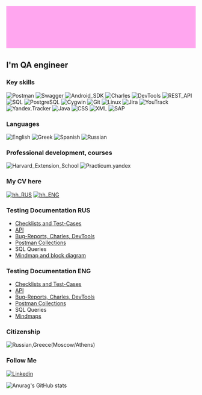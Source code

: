 [![Headeer](https://github.com/Sirena221/sirena221/blob/main/assets/Katerina%20name%20big.gif)](https://www.linkedin.com/in/ekaterina-altukhova-026842240)

## I'm QA engineer

### Key skills

![Postman](https://img.shields.io/badge/-Postman-090909?style=for-the-badge&logo=Postman&logoColor=FF8C00)
![Swagger](https://img.shields.io/badge/-Swagger-090909?style=for-the-badge&logo=Swagger&logoColor=00FF00)
![Android_SDK](https://img.shields.io/badge/-Android_SDK-090909?style=for-the-badge&logo=Android&logoColor=00FF00)
![Charles](https://img.shields.io/badge/-Charles-090909?style=for-the-badge&logo=Charles&logoColor=FF8C00)
![DevTools](https://img.shields.io/badge/-DevTools-090909?style=for-the-badge&logo=DevTools&logoColor=00FF)
![REST_API](https://img.shields.io/badge/-REST_API-090909?style=for-the-badge&logo=REST_API&logoColor=FF8C00)
![SQL](https://img.shields.io/badge/-SQL-090909?style=for-the-badge&logo=SQL&logoColor=FF8C00)
![PostgreSQL](https://img.shields.io/badge/-PostgreSQL-090909?style=for-the-badge&logo=PostgreSQL&logoColor=FFFFFF)
![Cygwin](https://img.shields.io/badge/-Cygwin-090909?style=for-the-badge&logo=Cygwin&logoColor=00FF)
![Git](https://img.shields.io/badge/-Git-090909?style=for-the-badge&logo=Git&logoColor=FF8C00)
![Linux](https://img.shields.io/badge/-Linux-090909?style=for-the-badge&logo=Linux&logoColor=FFFFFF)
![Jira](https://img.shields.io/badge/-Jira-090909?style=for-the-badge&logo=Jira&logoColor=0000FF)
![YouTrack](https://img.shields.io/badge/-YouTrack-090909?style=for-the-badge&logo=YouTrack&logoColor=0000FF)
![Yandex.Tracker](https://img.shields.io/badge/-Yandex.Tracker-090909?style=for-the-badge&logo=Yandex.Tracker&logoColor=0000FF)
![Java](https://img.shields.io/badge/-Java-090909?style=for-the-badge&logo=Java&logoColor=FF8C00)
![CSS](https://img.shields.io/badge/-CSS-090909?style=for-the-badge&logo=CSS&logoColor=FF8C00)
![XML](https://img.shields.io/badge/-XML-090909?style=for-the-badge&logo=XML&logoColor=FF8C00)
![SAP](https://img.shields.io/badge/-SAP-090909?style=for-the-badge&logo=SAP&logoColor=00FF)

### Languages
![English](https://img.shields.io/badge/-English_C1-090909?style=for-the-badge)
![Greek](https://img.shields.io/badge/-Greek_B1-090909?style=for-the-badge)
![Spanish](https://img.shields.io/badge/-Spanish_B1-090909?style=for-the-badge)
![Russian](https://img.shields.io/badge/-Russian_native-090909?style=for-the-badge)

### Professional development, courses
![Harvard_Extension_School](https://img.shields.io/badge/-Harvard_Extension_School_CS50’s_Introduction_to_Computer_Science_C,_Python_and_SQL_plus,_HTML,_CSS,_and_JavaScript-090909?style=for-the-badge)
![Practicum.yandex](https://img.shields.io/badge/-Practicum.yandex_QA_engineer-090909?style=for-the-badge)

### My CV here
[![hh_RUS](https://img.shields.io/badge/-hh_RUS-FF0000?style=for-the-badge&logo=hh_RUS&logoColor=993333)](https://hh.ru/resume/93ecf547ff0b5b4f700039ed1f585a5465367a)
[![hh_ENG](https://img.shields.io/badge/-hh_ENG-FF0000?style=for-the-badge&logo=hh&logoColor=993333)](https://hh.ru/applicant/resumes/view?resume=9841e45bff0b787a120039ed1f714835366664)

### Testing Documentation RUS
- [Checklists and Test-Cases](https://github.com/Sirena221/Checklists-and-Test-Cases-RUS/find/main)
- [API](https://github.com/Sirena221/API-RUS/find/main)
- [Bug-Reports, Charles, DevTools](https://github.com/Sirena221/Bug-Reports-Charles-DevTools-RUS/find/main)
- [Postman Collections](https://github.com/Sirena221/Postman/blob/main/Yandex.prilavok.postman_collection.json)
- SQL Queries
- [Mindmap and block diagram](https://github.com/Sirena221/Mindmaps-RUS/find/main)

### Testing Documentation ENG
- [Checklists and Test-Cases](https://github.com/Sirena221/--ENG/find/main)
- [API](https://github.com/Sirena221/API-ENG/find/main)
- [Bug-Reports, Charles, DevTools](https://github.com/Sirena221/Bug-Reports-Charles-DevTools-ENG/find/main)
- [Postman Collections](https://github.com/Sirena221/Postman/blob/main/Yandex.prilavok.postman_collection.json)
- SQL Queries
- [Mindmaps](https://github.com/Sirena221/Mindmap-ENG/find/main)

### Citizenship
![Russian,_Greece_(Moscow/Athens)](https://img.shields.io/badge/-Russian,_Greece_(Moscow/Athens)-090909?style=for-the-badge)

### Follow Me
[![Linkedin](https://img.shields.io/badge/-Linkedin-090909?style=for-the-badge&logo=Linkedin&logoColor=006699)](https://www.linkedin.com/in/ekaterina-altukhova-026842240)

![Anurag's GitHub stats](https://github-readme-stats.vercel.app/api?username=sirena221&theme=chartreuse-dark&show_icons=true)
